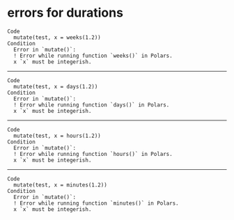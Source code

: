# errors for durations

    Code
      mutate(test, x = weeks(1.2))
    Condition
      Error in `mutate()`:
      ! Error while running function `weeks()` in Polars.
      x `x` must be integerish.

---

    Code
      mutate(test, x = days(1.2))
    Condition
      Error in `mutate()`:
      ! Error while running function `days()` in Polars.
      x `x` must be integerish.

---

    Code
      mutate(test, x = hours(1.2))
    Condition
      Error in `mutate()`:
      ! Error while running function `hours()` in Polars.
      x `x` must be integerish.

---

    Code
      mutate(test, x = minutes(1.2))
    Condition
      Error in `mutate()`:
      ! Error while running function `minutes()` in Polars.
      x `x` must be integerish.

